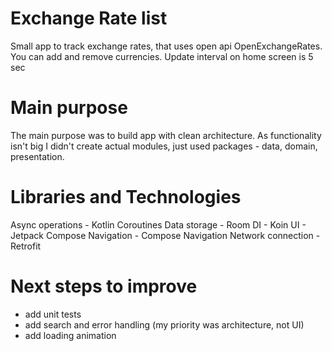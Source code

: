 # Exchange Rate list
Small app to track exchange rates, that uses open api OpenExchangeRates. You can add and remove
currencies. Update interval on home screen is 5 sec

# Main purpose
The main purpose was to build app with clean architecture. As functionality isn't big
I didn't create actual modules, just used packages - data, domain, presentation.

# Libraries and Technologies
Async operations - Kotlin Coroutines
Data storage - Room
DI - Koin
UI - Jetpack Compose
Navigation - Compose Navigation
Network connection - Retrofit

# Next steps to improve
- add unit tests
- add search and error handling (my priority was architecture, not UI)
- add loading animation 
